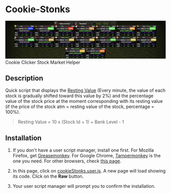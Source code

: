 # Cookie-Stonks
![ccstonks](ccstonks.png)
Cookie Clicker Stock Market Helper

## Description
Quick script that displays the [Resting Value](https://cookieclicker.fandom.com/wiki/Stock_Market) (Every minute, the value of each stock is gradually shifted toward this value by 2%) and the percentage value of the stock price at the moment corresponding with its resting value (if the price of the stock atm = resting value of the stock, percentage = 100%).


> Resting Value = 10 x (Stock Id + 1) + Bank Level - 1

## Installation

1. If you don't have a user script manager, install one first. For Mozilla Firefox, get [Greasemonkey](https://addons.mozilla.org/firefox/addon/greasemonkey/). For Google Chrome, [Tampermonkey](https://chrome.google.com/webstore/detail/tampermonkey/dhdgffkkebhmkfjojejmpbldmpobfkfo) is the one you need. For other browsers, check [this page](http://wiki.greasespot.net/Cross-browser_userscripting).

2. In this page, click on [cookieStonks.user.js](https://github.com/suicidejerk/Cookie-Stonks/blob/main/cookieStonks.user.js). A new page will load showing its code. Click on the **Raw** button.

3. Your user script manager will prompt you to confirm the installation.
